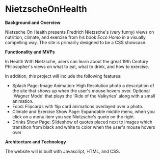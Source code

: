 # NietzscheOnHealth

**Background and Overview** 

   Nietzsche On Health presents Fredrich Nietzsche's (very funny) views on nutrition, climate, and exercise from his book *Ecco Homo* in a visually compelling way. The site is primarily designed to be a CSS showcase. 
   
**Functionality and MVPs** 

In Health With Nietzsche, users can learn about the great 19th Century Philosopher's views on what to eat, what to drink, and how to exercise. 

In addition, this project will include the following features: 

- Splash Page: 
        Image Animation: High Resolution photo a description of the site that shows up when the user's mouse hovers over. Optional 'Wagner Mode' that plays the 'Ride of the Valkyries' along with a small animation. 
- Food: 
       Flipcards with flip card animations overlayed over a photo. 
- Climate and Exercise Show Page: 
        Expandable middle menu, when you click on a menu item you see Nietzsche's quote on the right. 
- Drinks Show Page: 
        Slideshow of quotes placed next to images which transition from black and white to color when the user's mouse hovers over 



**Architecture and Technology** 

The website will is built with Javascript, HTML, and CSS. 


